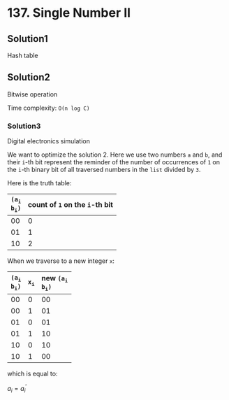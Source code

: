 # 137. Single Number II

## Solution1

Hash table

## Solution2

Bitwise operation

Time complexity: `O(n log C)`

### Solution3

Digital electronics simulation

We want to optimize the solution 2. Here we use two numbers `a` and `b`, and their `i`-th bit represent the reminder of the number of occurrences of `1` on the `i`-th binary bit of all traversed numbers in the `list` divided by `3`.

Here is the truth table:

| <code>(a<sub>i</sub> b<sub>i</sub>)</code> | count of `1` on the `i`-th bit |
| :------------- | :------------- |
| 00 | 0 |
| 01 | 1 |
| 10 | 2 |

When we traverse to a new integer `x`:

| <code>(a<sub>i</sub> b<sub>i</sub>)</code> | <code>x<sub>i</sub></code> | new <code>(a<sub>i</sub> b<sub>i</sub>)</code> |
| :------------- | :------------- | :------------- |
| 00 | 0 | 00 |
| 00 | 1 | 01 |
| 01 | 0 | 01 |
| 01 | 1 | 10 |
| 10 | 0 | 10 |
| 10 | 1 | 00 |

which is equal to:

$a_i = a_i^'$
